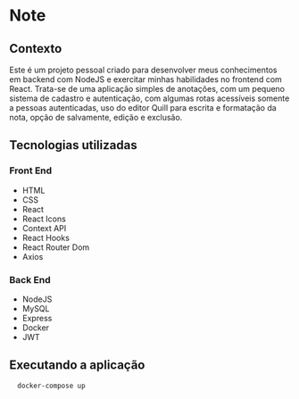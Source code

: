 # Note
## Contexto
Este é um projeto pessoal criado para desenvolver meus conhecimentos em backend com NodeJS e exercitar minhas habilidades no frontend com React. Trata-se de uma aplicação simples de anotações, com um pequeno sistema de cadastro e autenticação, com algumas rotas acessíveis somente a pessoas autenticadas, uso do editor Quill para escrita e formatação da nota, opção de salvamente, edição e exclusão.

## Tecnologias utilizadas
### Front End
 - HTML
 - CSS
 - React
 - React Icons
 - Context API
 - React Hooks
 - React Router Dom
 - Axios
### Back End
 - NodeJS
 - MySQL
 - Express
 - Docker
 - JWT
 
## Executando a aplicação

```bash
  docker-compose up
```
